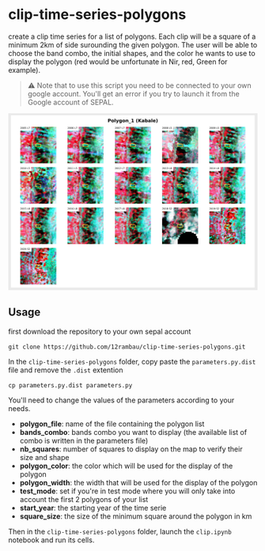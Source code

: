 # clip-time-series-polygons

create a clip time series for a list of polygons.
Each clip will be a square of a minimum 2km of side surounding the given polygon.
The user will be able to choose the band combo, the initial shapes, and the color he wants to use to display the polygon (red would be unfortunate in Nir, red, Green for example).

> :warning: Note that to use this script you need to be connected to your own google account. You'll get an error if you try to launch it from the Google account of SEPAL.

![clip](./img/clip_nir_red_green.png)


## Usage

first download the repository to your own sepal account 

```
git clone https://github.com/12rambau/clip-time-series-polygons.git
```

In the `clip-time-series-polygons` folder, copy paste the `parameters.py.dist` file and remove the `.dist` extention 

```
cp parameters.py.dist parameters.py
```

You'll need to change the values of the parameters according to your needs. 
- **polygon_file**: name of the file containing the polygon list
- **bands_combo**: bands combo you want to display (the available list of combo is written in the parameters file)
- **nb_squares**: number of squares to display on the map to verify their size and shape
- **polygon_color**: the color which will be used for the display of the polygon
- **polygon_width**: the width that will be used for the display of the polygon
- **test_mode**: set if you're in test mode where you will only take into account the first 2 polygons of your list
- **start_year**: the starting year of the time serie
- **square_size**: the size of the minimum square around the polygon in km

Then in the `clip-time-series-polygons` folder, launch the `clip.ipynb` notebook and run its cells. 
